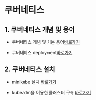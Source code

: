 # 쿠버네티스
## 1. 쿠버네티스 개념 및 용어

* 쿠버네티스 개념 및 기본 용어[바로가기](./kubernetes.md)

* 쿠버네티스 deployment[바로가기](./deployment.md)

## 2. 쿠버네티스 설치

* minikube 설치 [바로가기](./kubernetes-install.md)

* kubeadm을 이용한 클러스터 구축 [바로가기](./kuberadm.md)
